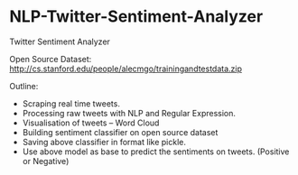 # NLP-Twitter-Sentiment-Analyzer
Twitter Sentiment Analyzer

Open Source Dataset: http://cs.stanford.edu/people/alecmgo/trainingandtestdata.zip

Outline:
* Scraping real time tweets.
* Processing raw tweets with NLP and Regular Expression.
* Visualisation of tweets – Word Cloud
* Building sentiment classifier on open source dataset
* Saving above classifier in format like pickle.
* Use above model as base to predict the sentiments on tweets. (Positive or Negative)
